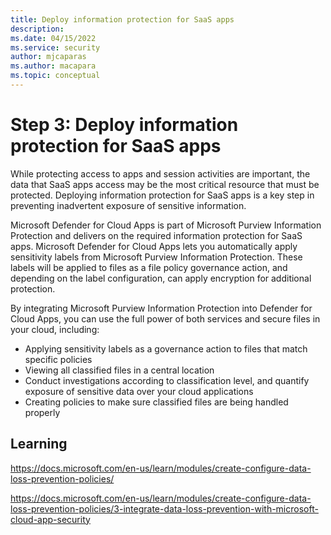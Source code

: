 ```yaml
---
title: Deploy information protection for SaaS apps
description: 
ms.date: 04/15/2022
ms.service: security
author: mjcaparas
ms.author: macapara
ms.topic: conceptual
---
```


# Step 3: Deploy information protection for SaaS apps
 

While protecting access to apps and session activities are important, the data that SaaS apps access may be the most critical resource that must be protected. Deploying information protection for SaaS apps is a key step in preventing inadvertent exposure of sensitive information.


Microsoft Defender for Cloud Apps is part of Microsoft Purview Information Protection and delivers on the required information protection for SaaS apps. Microsoft Defender for Cloud Apps lets you automatically apply sensitivity labels from Microsoft Purview Information Protection. These labels will be applied to files as a file policy governance action, and depending on the label configuration, can apply encryption for additional protection.


By integrating Microsoft Purview Information Protection into Defender for Cloud Apps, you can use the full power of both services and secure files in your cloud, including:

- Applying sensitivity labels as a governance action to files that match specific policies
- Viewing all classified files in a central location
- Conduct investigations according to classification level, and quantify exposure of sensitive data over your cloud applications
- Creating policies to make sure classified files are being handled properly





## Learning


https://docs.microsoft.com/en-us/learn/modules/create-configure-data-loss-prevention-policies/


https://docs.microsoft.com/en-us/learn/modules/create-configure-data-loss-prevention-policies/3-integrate-data-loss-prevention-with-microsoft-cloud-app-security